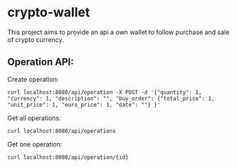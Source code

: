 # crypto-wallet

This project aims to provide an api a own wallet to follow purchase and sale of crypto currency.

Operation API:
--------------

Create operation:

```
curl localhost:8080/api/operation -X POST -d '{"quantity": 1, "currency": 1, "description": "", "buy_order": {"total_price": 1, "unit_price": 1, "euro_price": 1, "date": ""} }'
```

Get all operations:

```
curl localhost:8080/api/operations
```

Get one operation:

```
curl localhost:8080/api/operation/{id}
```